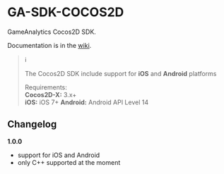 # GA-SDK-COCOS2D
GameAnalytics Cocos2D SDK.

Documentation is in the [wiki](https://github.com/GameAnalytics/GA-SDK-COCOS2D/wiki).

> :information_source:<br>
> 
> The Cocos2D SDK include support for **iOS** and **Android** platforms
>
> Requirements:<br/>
> **Cocos2D-X:** 3.x+  
> **iOS:** iOS 7+
> **Android:** Android API Level 14<br>


Changelog
---------
**1.0.0**
* support for iOS and Android
* only C++ supported at the moment